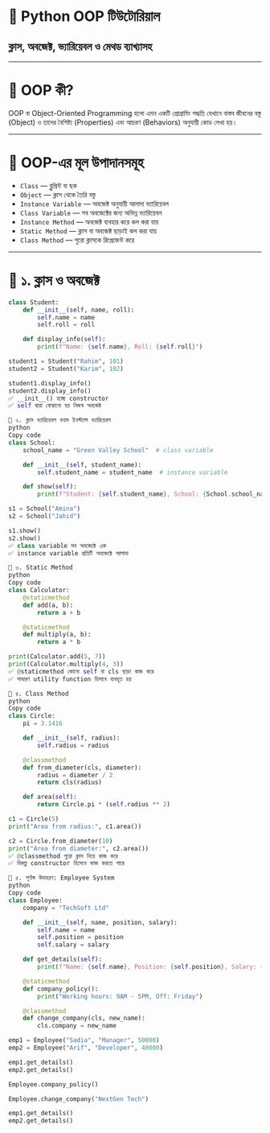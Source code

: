 # 🔹 Python OOP টিউটোরিয়াল  
## ক্লাস, অবজেক্ট, ভ্যারিয়েবল ও মেথড ব্যাখ্যাসহ

---

# 🔸 OOP কী?

OOP বা Object-Oriented Programming হলো এমন একটি প্রোগ্রামিং পদ্ধতি যেখানে বাস্তব জীবনের বস্তু (Object) ও তাদের বৈশিষ্ট্য (Properties) এবং আচরণ (Behaviors) অনুযায়ী কোড লেখা হয়।

---

# 🔸 OOP-এর মূল উপাদানসমূহ

- `Class` — ব্লুপ্রিন্ট বা ছক
- `Object` — ক্লাস থেকে তৈরি বস্তু
- `Instance Variable` — অবজেক্ট অনুযায়ী আলাদা ভ্যারিয়েবল
- `Class Variable` — সব অবজেক্টের জন্য অভিন্ন ভ্যারিয়েবল
- `Instance Method` — অবজেক্ট ব্যবহার করে কল করা যায়
- `Static Method` — ক্লাস বা অবজেক্ট ছাড়াই কল করা যায়
- `Class Method` — পুরো ক্লাসকে রিপ্রেজেন্ট করে

---

# 🔸 ১. ক্লাস ও অবজেক্ট

```python
class Student:
    def __init__(self, name, roll):
        self.name = name
        self.roll = roll

    def display_info(self):
        print(f"Name: {self.name}, Roll: {self.roll}")

student1 = Student("Rahim", 101)
student2 = Student("Karim", 102)

student1.display_info()
student2.display_info()
✅ __init__() হচ্ছে constructor
✅ self দ্বারা বোঝানো হয় নিজস্ব অবজেক্ট

🔸 ২. ক্লাস ভ্যারিয়েবল বনাম ইনস্ট্যান্স ভ্যারিয়েবল
python
Copy code
class School:
    school_name = "Green Valley School"  # class variable

    def __init__(self, student_name):
        self.student_name = student_name  # instance variable

    def show(self):
        print(f"Student: {self.student_name}, School: {School.school_name}")

s1 = School("Amina")
s2 = School("Jahid")

s1.show()
s2.show()
✅ class variable সব অবজেক্টে এক
✅ instance variable প্রতিটি অবজেক্টে আলাদা

🔸 ৩. Static Method
python
Copy code
class Calculator:
    @staticmethod
    def add(a, b):
        return a + b

    @staticmethod
    def multiply(a, b):
        return a * b

print(Calculator.add(5, 7))
print(Calculator.multiply(4, 3))
✅ @staticmethod কোনো self বা cls ছাড়া কাজ করে
✅ সাধারণ utility function হিসাবে ব্যবহৃত হয়

🔸 ৪. Class Method
python
Copy code
class Circle:
    pi = 3.1416

    def __init__(self, radius):
        self.radius = radius

    @classmethod
    def from_diameter(cls, diameter):
        radius = diameter / 2
        return cls(radius)

    def area(self):
        return Circle.pi * (self.radius ** 2)

c1 = Circle(5)
print("Area from radius:", c1.area())

c2 = Circle.from_diameter(10)
print("Area from diameter:", c2.area())
✅ @classmethod পুরো ক্লাস নিয়ে কাজ করে
✅ বিকল্প constructor হিসেবে কাজ করতে পারে

🔸 ৫. পূর্ণাঙ্গ উদাহরণ: Employee System
python
Copy code
class Employee:
    company = "TechSoft Ltd"

    def __init__(self, name, position, salary):
        self.name = name
        self.position = position
        self.salary = salary

    def get_details(self):
        print(f"Name: {self.name}, Position: {self.position}, Salary: {self.salary}, Company: {Employee.company}")

    @staticmethod
    def company_policy():
        print("Working hours: 9AM - 5PM, Off: Friday")

    @classmethod
    def change_company(cls, new_name):
        cls.company = new_name

emp1 = Employee("Sadia", "Manager", 50000)
emp2 = Employee("Arif", "Developer", 40000)

emp1.get_details()
emp2.get_details()

Employee.company_policy()

Employee.change_company("NextGen Tech")

emp1.get_details()
emp2.get_details()